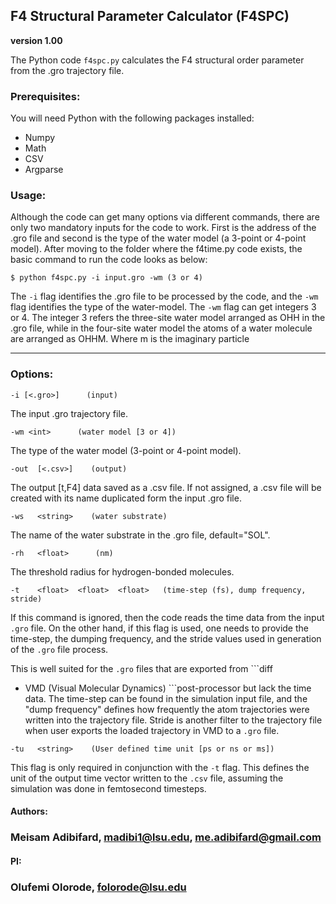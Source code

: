 ## F4 Structural Parameter Calculator (F4SPC)
**version 1.00**

The Python code `f4spc.py` calculates the F4 structural order parameter from the .gro trajectory file.

### Prerequisites:
You will need Python with the following packages installed:

* Numpy
* Math
* CSV
* Argparse


### Usage:
Although the code can get many options via different commands, there are only two mandatory inputs for the code to work. First is the address of the .gro file and second is the type of the water model
(a 3-point or 4-point model). After moving to the folder where the f4time.py code exists, the basic command to run the code looks as below:

`$ python f4spc.py -i input.gro -wm (3 or 4)`

The `-i` flag identifies the .gro file to be processed by the code, and the `-wm` flag identifies the type of the water-model. The `-wm` flag can get integers 3 or 4. The integer 3 refers  the three-site water model arranged as OHH in the .gro file, while in the four-site water model the atoms of a water molecule are arranged as OHHM. Where m is the imaginary particle



---------------------------------------------------------------------------------------------------------------------
### Options:

`-i [<.gro>]      (input)`

 The input .gro trajectory file.

`-wm <int>      (water model [3 or 4])`

 The type of the water model (3-point or 4-point model).

`-out  [<.csv>]    (output)`

 The output [t,F4] data saved as a .csv file. If not assigned, a .csv file will be created with its name duplicated form the input .gro file.

`-ws   <string>    (water substrate)`

 The name of the water substrate in the .gro file, default="SOL".

`-rh   <float>      (nm)`

 The threshold radius for hydrogen-bonded molecules.

`-t    <float>  <float>  <float>   (time-step (fs), dump frequency, stride)`

 If this command is ignored, then the code reads the time data from the input `.gro` file. On the other hand, if this flag is used, one needs to provide the time-step, the dumping frequency, and the stride values used in generation of the `.gro` file process.


 This is well suited  for the `.gro` files that are exported from ```diff
 - VMD (Visual Molecular Dynamics)
 ```post-processor but lack the time data. The time-step can be found in the simulation input file, and the "dump frequency" defines how frequently the atom trajectories were written into the trajectory file. Stride is another filter to the trajectory file when user exports the loaded trajectory in VMD to a `.gro` file.

`-tu   <string>    (User defined time unit [ps or ns or ms])`

This flag is only required in conjunction with the `-t` flag. This defines the unit of the output time vector written to the `.csv` file, assuming the simulation was done in femtosecond timesteps.


#### Authors:
### Meisam Adibifard, madibi1@lsu.edu, me.adibifard@gmail.com

#### PI:
### Olufemi Olorode, folorode@lsu.edu

